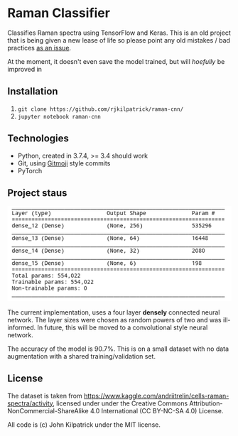 # Raman Classifier

Classifies Raman spectra using TensorFlow and Keras.
This is an old project that is being given a new lease of life so please point any old mistakes / bad practices [as an issue](https://github.com/rjkilpatrick/raman-cnn/issues).

At the moment, it doesn't even save the model trained, but will _hoefully_ be improved in

## Installation

1. `git clone https://github.com/rjkilpatrick/raman-cnn/`
1. `jupyter notebook raman-cnn`

## Technologies

- Python, created in 3.7.4, >= 3.4 should work
- Git, using [Gitmoji](https://gitmoji.carloscuesta.me/) style commits
- PyTorch

## Project staus

![Model details](./img/model.png)

The current implementation, uses a four layer **densely** connected neural network.
The layer sizes were chosen as random powers of two and was ill-informed.
In future, this will be moved to a convolutional style neural network.

The accuracy of the model is 90.7%.
This is on a small dataset with no data augmentation with a shared training/validation set.

## License

The dataset is taken from <https://www.kaggle.com/andriitrelin/cells-raman-spectra/activity>, licensed under under the Creative Commons Attribution-NonCommercial-ShareAlike 4.0 International (CC BY-NC-SA 4.0) License.

All code is (c) John Kilpatrick under the MIT license.
